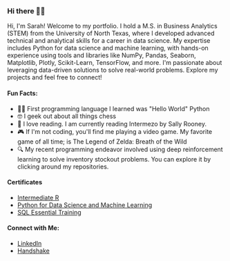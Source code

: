 ### Hi there 👋🏾

Hi, I'm Sarah! Welcome to my portfolio. I hold a M.S. in Business Analytics (STEM) from the University of North Texas, where I developed advanced technical and analytical skills for a career in data science. My expertise includes Python for data science and machine learning, with hands-on experience using tools and libraries like NumPy, Pandas, Seaborn, Matplotlib, Plotly, Scikit-Learn, TensorFlow, and more. I'm passionate about leveraging data-driven solutions to solve real-world problems. Explore my projects and feel free to connect!
#### Fun Facts:

- 👋🏾 First programming language I learned was "Hello World" Python
- 🤓 I geek out about all things chess
- 📖 I love reading. I am currently reading Intermezo by Sally Rooney.  
- 🎮 If I'm not coding, you'll find me playing a video game. My favorite game of all time; is The Legend of Zelda: Breath of the Wild
- 🔍 My recent programming endeavor involved using deep reinforcement learning to solve inventory stockout problems. You can explore it by clicking around my repositories.
  
#### Certificates
- [Intermediate R](https://www.datacamp.com/statement-of-accomplishment/course/47a93f878d580367a8fc22eb5035277e187e6993?raw=1)
- [Python for Data Science and Machine Learning](https://www.udemy.com/certificate/UC-d7fc41f1-6433-49c6-8853-92fb61cf9175/?utm_medium=email&utm_campaign=email&utm_source=sendgrid.com)
- [SQL Essential Training](https://www.linkedin.com/learning/certificates/1c67529a5d04ff6438ff029a22ab4d20383ee9a1194d8a2b672b48ed9921796f?u=41907252)
#### Connect with Me:
- [LinkedIn](https://www.linkedin.com/in/sarahe-mccoy/)
- [Handshake](https://unt.joinhandshake.com/stu/users/51815027)

